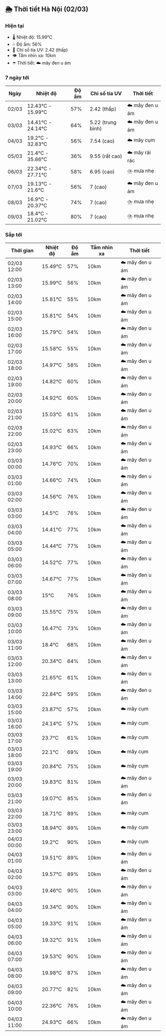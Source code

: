 ## 🌦️ Thời tiết Hà Nội (02/03)

### Hiện tại

- 🌡️ Nhiệt độ: 15.99℃
- 💦 Độ ẩm: 56%
- 🌟 Chỉ số tia UV: 2.42 (thấp)
- 👁️ Tầm nhìn xa: 10km
- ☂️ Thời tiết: ☁️ mây đen u ám

### 7 ngày tới

| Ngày | Nhiệt độ | Độ ẩm | Chỉ số tia UV | Thời tiết |
| --- | --- | --- | --- | --- |
| 02/03 | 12.43℃ - 15.99℃ | 57% | 2.42 (thấp) | ☁️ mây đen u ám |
| 03/03 | 14.41℃ - 24.14℃ | 64% | 5.22 (trung bình) | ☁️ mây đen u ám |
| 04/03 | 19.2℃ - 32.83℃ | 56% | 7.54 (cao) | ☁️ mây cụm |
| 05/03 | 21.4℃ - 35.86℃ | 36% | 9.55 (rất cao) | ☁️ mây rải rác |
| 06/03 | 22.34℃ - 27.71℃ | 58% | 6.95 (cao) | ⛈️ mưa nhẹ |
| 07/03 | 19.13℃ - 21.6℃ | 56% | 7 (cao) | ☁️ mây đen u ám |
| 08/03 | 16.9℃ - 20.37℃ | 74% | 7 (cao) | ⛈️ mưa nhẹ |
| 09/03 | 18.4℃ - 21.02℃ | 80% | 7 (cao) | ⛈️ mưa nhẹ |

### Sắp tới

| Thời gian | Nhiệt độ | Độ ẩm | Tầm nhìn xa | Thời tiết |
| --- | --- | --- | --- | --- |
| 02/03 12:00 | 15.49℃ | 57% | 10km | ☁️ mây đen u ám |
| 02/03 13:00 | 15.99℃ | 56% | 10km | ☁️ mây đen u ám |
| 02/03 14:00 | 15.81℃ | 55% | 10km | ☁️ mây đen u ám |
| 02/03 15:00 | 15.81℃ | 54% | 10km | ☁️ mây đen u ám |
| 02/03 16:00 | 15.79℃ | 54% | 10km | ☁️ mây đen u ám |
| 02/03 17:00 | 15.58℃ | 55% | 10km | ☁️ mây đen u ám |
| 02/03 18:00 | 14.97℃ | 58% | 10km | ☁️ mây đen u ám |
| 02/03 19:00 | 14.82℃ | 60% | 10km | ☁️ mây đen u ám |
| 02/03 20:00 | 14.92℃ | 60% | 10km | ☁️ mây đen u ám |
| 02/03 21:00 | 15.03℃ | 61% | 10km | ☁️ mây đen u ám |
| 02/03 22:00 | 15.02℃ | 63% | 10km | ☁️ mây đen u ám |
| 02/03 23:00 | 14.93℃ | 66% | 10km | ☁️ mây đen u ám |
| 03/03 00:00 | 14.76℃ | 70% | 10km | ☁️ mây đen u ám |
| 03/03 01:00 | 14.66℃ | 74% | 10km | ☁️ mây đen u ám |
| 03/03 02:00 | 14.56℃ | 76% | 10km | ☁️ mây đen u ám |
| 03/03 03:00 | 14.5℃ | 76% | 10km | ☁️ mây đen u ám |
| 03/03 04:00 | 14.41℃ | 77% | 10km | ☁️ mây đen u ám |
| 03/03 05:00 | 14.44℃ | 77% | 10km | ☁️ mây đen u ám |
| 03/03 06:00 | 14.52℃ | 77% | 10km | ☁️ mây đen u ám |
| 03/03 07:00 | 14.67℃ | 77% | 10km | ☁️ mây đen u ám |
| 03/03 08:00 | 15℃ | 76% | 10km | ☁️ mây đen u ám |
| 03/03 09:00 | 15.55℃ | 75% | 10km | ☁️ mây đen u ám |
| 03/03 10:00 | 16.47℃ | 73% | 10km | ☁️ mây đen u ám |
| 03/03 11:00 | 18.4℃ | 68% | 10km | ☁️ mây đen u ám |
| 03/03 12:00 | 20.34℃ | 64% | 10km | ☁️ mây đen u ám |
| 03/03 13:00 | 21.65℃ | 61% | 10km | ☁️ mây đen u ám |
| 03/03 14:00 | 22.84℃ | 59% | 10km | ☁️ mây đen u ám |
| 03/03 15:00 | 23.87℃ | 57% | 10km | ☁️ mây cụm |
| 03/03 16:00 | 24.14℃ | 57% | 10km | ☁️ mây cụm |
| 03/03 17:00 | 23.7℃ | 61% | 10km | ☁️ mây cụm |
| 03/03 18:00 | 22.1℃ | 69% | 10km | ☁️ mây cụm |
| 03/03 19:00 | 20.84℃ | 75% | 10km | ☁️ mây cụm |
| 03/03 20:00 | 19.83℃ | 81% | 10km | ☁️ mây đen u ám |
| 03/03 21:00 | 19.07℃ | 85% | 10km | ☁️ mây đen u ám |
| 03/03 22:00 | 18.71℃ | 89% | 10km | ☁️ mây cụm |
| 03/03 23:00 | 18.94℃ | 89% | 10km | ☁️ mây cụm |
| 04/03 00:00 | 19.2℃ | 90% | 10km | ☁️ mây cụm |
| 04/03 01:00 | 19.51℃ | 89% | 10km | ☁️ mây đen u ám |
| 04/03 02:00 | 19.57℃ | 89% | 10km | ☁️ mây đen u ám |
| 04/03 03:00 | 19.46℃ | 90% | 10km | ☁️ mây đen u ám |
| 04/03 04:00 | 19.34℃ | 90% | 10km | ☁️ mây đen u ám |
| 04/03 05:00 | 19.33℃ | 91% | 10km | ☁️ mây đen u ám |
| 04/03 06:00 | 19.32℃ | 91% | 10km | ☁️ mây đen u ám |
| 04/03 07:00 | 19.53℃ | 90% | 10km | ☁️ mây đen u ám |
| 04/03 08:00 | 19.98℃ | 87% | 10km | ☁️ mây đen u ám |
| 04/03 09:00 | 20.77℃ | 82% | 10km | ☁️ mây đen u ám |
| 04/03 10:00 | 22.36℃ | 76% | 10km | ☁️ mây đen u ám |
| 04/03 11:00 | 24.93℃ | 66% | 10km | ☁️ mây đen u ám |
